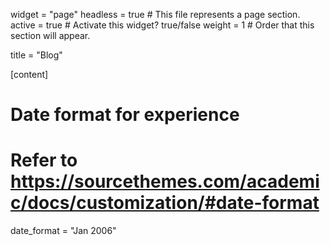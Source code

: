 widget = "page"
headless = true  # This file represents a page section.
active = true  # Activate this widget? true/false
weight = 1  # Order that this section will appear.

title = "Blog"

[content]

# Date format for experience

#   Refer to https://sourcethemes.com/academic/docs/customization/#date-format

date_format = "Jan 2006"